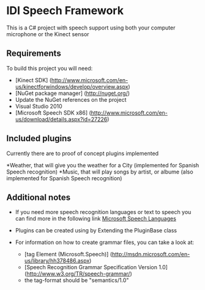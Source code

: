 IDI Speech Framework
====================

This is a C# project with speech support using both your computer microphone or the Kinect sensor

Requirements
------------

To build this project you will need:

* [Kinect SDK] (http://www.microsoft.com/en-us/kinectforwindows/develop/overview.aspx)
* [NuGet package manager] (http://nuget.org/)
* Update the NuGet references on the project
* Visual Studio 2010
* [Microsoft Speech SDK x86] (http://www.microsoft.com/en-us/download/details.aspx?id=27226)

Included plugins
----------------

Currently there are to proof of concept plugins implemented

*Weather, that will give you the weather for a City (implemented for Spanish Speech recognition)
*Music, that will play songs by artist, or albume (also implemented for Spanish Speech recognition)

Additional notes
----------------

* If you need more speech recognition languages or text to speech you can find more in the following link [Microsoft Speech Languages](http://www.microsoft.com/en-us/download/details.aspx?id=27224)

* Plugins can be created using by Extending the PluginBase class

* For information on how to create grammar files, you can take a look at:
	* [tag Element (Microsoft.Speech)] (http://msdn.microsoft.com/en-us/library/hh378486.aspx)
	* [Speech Recognition Grammar Specification Version 1.0] (http://www.w3.org/TR/speech-grammar/)
	* the tag-format should be "semantics/1.0"